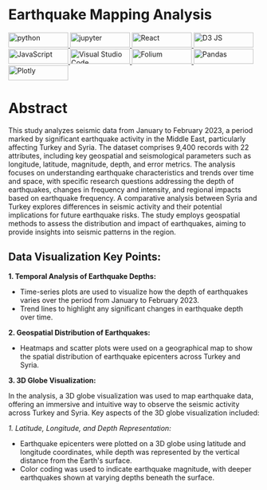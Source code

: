 # Earthquake Mapping Analysis

<p align="left"> 
<a href="https://www.python.org" target="_blank" rel="noreferrer"> <img src="https://img.shields.io/badge/Python-FFD43B?style=for-the-badge&logo=python&logoColor=blue" alt="python" width="120" height="30"/> </a>  
<a href="https://jupyter.org/" target="_blank" rel="noreferrer"> <img src="https://img.shields.io/badge/Jupyter-F37626.svg?&style=for-the-badge&logo=Jupyter&logoColor=white" alt="jupyter" width="120" height="30"/> </a>
<a href="https://react.dev/" target="_blank" rel="noreferrer"> <img src="https://img.shields.io/badge/React-20232A?style=for-the-badge&logo=react&logoColor=61DAFB" alt="React" width="120" height="30"/> </a>
<a href="https://d3js.org/" target="_blank" rel="noreferrer"> <img src="https://img.shields.io/badge/d3%20js-F9A03C?style=for-the-badge&logo=d3.js&logoColor=white" alt="D3 JS" width="120" height="30"/> </a>
<a href="https://www.javascript.com/" target="_blank" rel="noreferrer"> <img src="https://img.shields.io/badge/JavaScript-F7DF1E?style=flat&logo=javascript&logoColor=black" alt="JavaScript" width="120" height="30"/> </a>
<a href="https://code.visualstudio.com/" target="_blank" rel="noreferrer"> <img src="https://img.shields.io/badge/Visual_Studio_Code-0078D4?style=for-the-badge&logo=visual%20studio%20code&logoColor=white" alt="Visual Studio Code" width="120" height="30"/> </a>
<a href="https://python-visualization.github.io/folium/latest/" target="_blank" rel="noreferrer"> <img src="https://img.shields.io/badge/Folium-77B829?style=for-the-badge&logo=folium&logoColor=white" alt="Folium" width="120" height="30"/> </a>
<a href="https://pandas.pydata.org/" target="_blank" rel="noreferrer"> <img src="https://img.shields.io/badge/Pandas-2C2D72?style=for-the-badge&logo=pandas&logoColor=white" alt="Pandas" width="120" height="30"/> </a>  
<a href="https://plotly.com/" target="_blank" rel="noreferrer"> <img src="https://img.shields.io/badge/Plotly-239120?style=for-the-badge&logo=plotly&logoColor=white" alt="Plotly" width="120" height="30"/> </a>  

</p>  

# Abstract
This study analyzes seismic data from January to February 2023, a period marked by significant earthquake activity in the Middle East, particularly affecting Turkey and Syria. The dataset comprises 9,400 records with 22 attributes, including key geospatial and seismological parameters such as longitude, latitude, magnitude, depth, and error metrics. The analysis focuses on understanding earthquake characteristics and trends over time and space, with specific research questions addressing the depth of earthquakes, changes in frequency and intensity, and regional impacts based on earthquake frequency. A comparative analysis between Syria and Turkey explores differences in seismic activity and their potential implications for future earthquake risks. The study employs geospatial methods to assess the distribution and impact of earthquakes, aiming to provide insights into seismic patterns in the region.

## Data Visualization Key Points:

**1. Temporal Analysis of Earthquake Depths:**

- Time-series plots are used to visualize how the depth of earthquakes varies over the period from January to February 2023.
- Trend lines to highlight any significant changes in earthquake depth over time.

**2. Geospatial Distribution of Earthquakes:**

- Heatmaps and scatter plots were used on a geographical map to show the spatial distribution of earthquake epicenters across Turkey and Syria.

**3. 3D Globe Visualization:**

In the analysis, a 3D globe visualization was used to map earthquake data, offering an immersive and intuitive way to observe the seismic activity across Turkey and Syria. Key aspects of the 3D globe visualization included:

*1. Latitude, Longitude, and Depth Representation:*

  - Earthquake epicenters were plotted on a 3D globe using latitude and longitude coordinates, while depth was represented by the vertical distance from the Earth's surface.
  - Color coding was used to indicate earthquake magnitude, with deeper earthquakes shown at varying depths beneath the surface.




